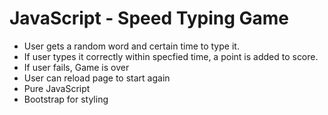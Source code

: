 # JavaScript - Speed Typing Game

- User gets a random word and certain time to type it.
- If user types it correctly within specfied time, a point is added to score.
- If user fails, Game is over
- User can reload page to start again 
- Pure JavaScript
- Bootstrap for styling

